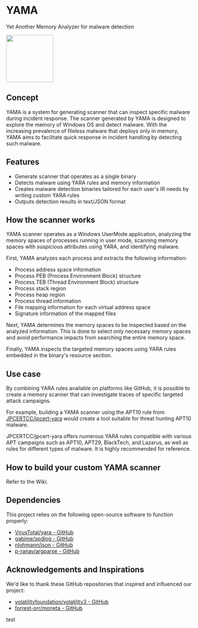# YAMA

Yet Another Memory Analyzer for malware detection

<div align="left"><img src="img/yama.png" width="128"></div>

## Concept

YAMA is a system for generating scanner that can inspect specific malware during incident response. The scanner generated by YAMA is designed to explore the memory of Windows OS and detect malware. With the increasing prevalence of fileless malware that deploys only in memory, YAMA aims to facilitate quick response in incident handling by detecting such malware.

## Features

- Generate scanner that operates as a single binary
- Detects malware using YARA rules and memory information
- Creates malware detection binaries tailored for each user's IR needs by writing custom YARA rules
- Outputs detection results in text/JSON format

## How the scanner works

YAMA scanner operates as a Windows UserMode application, analyzing the memory spaces of processes running in user mode, scanning memory spaces with suspicious attributes using YARA, and identifying malware.

First, YAMA analyzes each process and extracts the following information:

- Process address space information
- Process PEB (Process Environment Block) structure
- Process TEB (Thread Environment Block) structure
- Process stack region
- Process heap region
- Process thread information
- File mapping information for each virtual address space
- Signature information of the mapped files

Next, YAMA determines the memory spaces to be inspected based on the analyzed information. This is done to select only necessary memory spaces and avoid performance impacts from searching the entire memory space.

Finally, YAMA inspects the targeted memory spaces using YARA rules embedded in the binary's resource section.

## Use case

By combining YARA rules available on platforms like GitHub, it is possible to create a memory scanner that can investigate traces of specific targeted attack campaigns.

For example, building a YAMA scanner using the APT10 rule from [JPCERTCC/jpcert-yara](https://github.com/JPCERTCC/jpcert-yara) would create a tool suitable for threat hunting APT10 malware.

JPCERTCC/jpcert-yara offers numerous YARA rules compatible with various APT campaigns such as APT10, APT29, BlackTech, and Lazarus, as well as rules for different types of malware. It is highly recommended for reference.

## How to build your custom YAMA scanner

Refer to the Wiki.

## Dependencies

This project relies on the following open-source software to function properly:

- [VirusTotal/yara - GitHub](https://github.com/VirusTotal/yara)
- [gabime/spdlog - GitHub](https://github.com/gabime/spdlog)
- [nlohmann/json - GitHub](https://github.com/nlohmann/json)
- [p-ranav/argparse - GitHub](https://github.com/p-ranav/argparse)

## Acknowledgements and Inspirations

We'd like to thank these GitHub repositories that inspired and influenced our project:

- [volatilityfoundation/volatility3 - GitHub](https://github.com/volatilityfoundation/volatility3)
- [forrest-orr/moneta - GitHub](https://github.com/forrest-orr/moneta)

test
